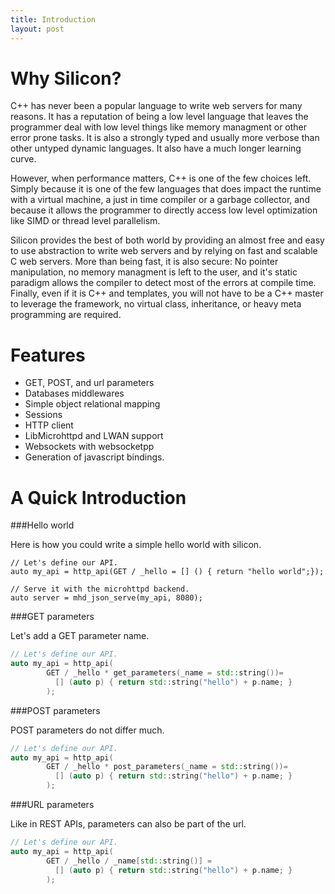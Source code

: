 ```yaml
---
title: Introduction
layout: post
---
```


Why Silicon?
=================================

C++ has never been a popular language to write web servers for many
reasons.  It has a reputation of being a low level language that
leaves the programmer deal with low level things like memory managment
or other error prone tasks. It is also a strongly typed and usually
more verbose than other untyped dynamic languages. It also have a much
longer learning curve.

However, when performance matters, C++ is one of the few choices
left. Simply because it is one of the few languages that does impact the
runtime with a virtual machine, a just in time compiler or a garbage
collector, and because it allows the programmer to directly access low
level optimization like SIMD or thread level parallelism.

Silicon provides the best of both world by providing an almost free
and easy to use abstraction to write web servers and by relying on
fast and scalable C web servers. More than being fast, it is also
secure: No pointer manipulation, no memory managment is left to the
user, and it's static paradigm allows the compiler to detect most of
the errors at compile time. Finally, even if it is C++ and templates,
you will not have to be a C++ master to leverage the framework, no
virtual class, inheritance, or heavy meta programming are required.

Features
=========================

 - GET, POST, and url parameters
 - Databases middlewares
 - Simple object relational mapping
 - Sessions
 - HTTP client
 - LibMicrohttpd and LWAN support
 - Websockets with websocketpp
 - Generation of javascript bindings.

A Quick Introduction
=========================

###Hello world

Here is how you could write a simple hello world with silicon.

```
// Let's define our API.
auto my_api = http_api(GET / _hello = [] () { return "hello world";});

// Serve it with the microhttpd backend.
auto server = mhd_json_serve(my_api, 8080);
```

###GET parameters

Let's add a GET parameter name.

```c++
// Let's define our API.
auto my_api = http_api(
        GET / _hello * get_parameters(_name = std::string())=
          [] (auto p) { return std::string("hello") + p.name; }
        );
```

###POST parameters

POST parameters do not differ much.

```c++
// Let's define our API.
auto my_api = http_api(
        GET / _hello * post_parameters(_name = std::string())=
          [] (auto p) { return std::string("hello") + p.name; }
        );
```

###URL parameters

Like in REST APIs, parameters can also be part of the url.

```c++
// Let's define our API.
auto my_api = http_api(
        GET / _hello / _name[std::string()] =
          [] (auto p) { return std::string("hello") + p.name; }
        );
```
